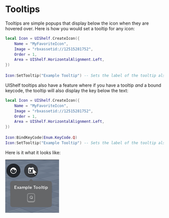 # Tooltips

Tooltips are simple popups that display below the icon when they are hovered over. Here is how you would set a tooltip for any icon:

```lua
local Icon = UIShelf.CreateIcon({
	Name = "MyFavoriteIcon",
	Image = "rbxassetid://12515281752",
	Order = 1,
	Area = UIShelf.HorizontalAlignment.Left,
})

Icon:SetTooltip("Example Tooltip") -- Sets the label of the tooltip also while creating it
```

UIShelf tooltips also have a feature where if you have a tooltip *and* a bound keycode, the tooltip will also display the key below the text: 

```lua
local Icon = UIShelf.CreateIcon({
	Name = "MyFavoriteIcon",
	Image = "rbxassetid://12515281752",
	Order = 1,
	Area = UIShelf.HorizontalAlignment.Left,
})

Icon:BindKeyCode(Enum.KeyCode.Q)
Icon:SetTooltip("Example Tooltip") -- Sets the label of the tooltip also while creating it
```

Here is it what it looks like:

![Tooltip example with keycode](uishelf-images/tooltip-example.png)
